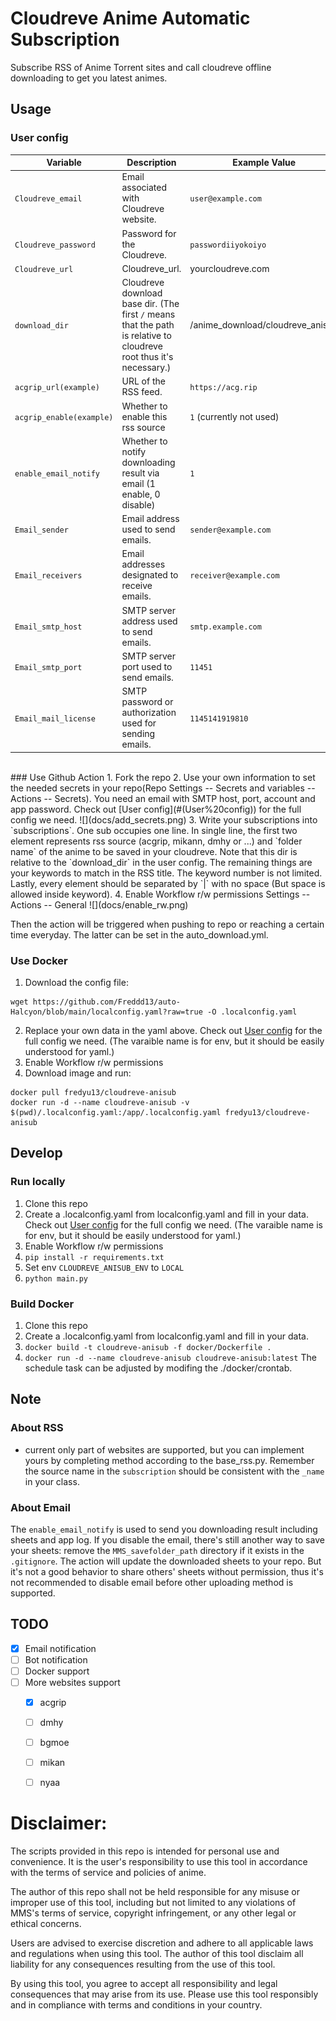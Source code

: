 # Cloudreve Anime Automatic Subscription
Subscribe RSS of Anime Torrent sites and call cloudreve offline downloading to get you latest animes.

## Usage
### User config
| Variable                  | Description                                         | Example Value          |
|---------------------------|-----------------------------------------------------|------------------------|
| `Cloudreve_email`               | Email associated with Cloudreve website.                | `user@example.com`     |
| `Cloudreve_password`            | Password for the Cloudreve.                        | `passwordiiyokoiyo`          |
| `Cloudreve_url`     | Cloudreve_url.                   | yourcloudreve.com      |
| `download_dir`     | Cloudreve download base dir. (The first `/` means that the path is relative to cloudreve root thus it's necessary.)                   |   /anime_download/cloudreve_anisub    |
| `acgrip_url(example)`                 | URL of the RSS feed.                               | `https://acg.rip`|
| `acgrip_enable(example)` | Whether to enable this rss source  | `1`  (currently not used)                    |
| `enable_email_notify`      | Whether to notify downloading result via email  (1 enable, 0 disable)  | `1` |
| `Email_sender`            | Email address used to send emails.                 | `sender@example.com`   |
| `Email_receivers`         | Email addresses designated to receive emails.      | `receiver@example.com` |
| `Email_smtp_host`         | SMTP server address used to send emails.           | `smtp.example.com`     |
| `Email_smtp_port`         | SMTP server port used to send emails.              | `11451`                  |
| `Email_mail_license`      | SMTP password or authorization used for sending emails.  | `1145141919810`  |
<br>
### Use Github Action
1. Fork the repo
2. Use your own information to set the needed secrets in your repo(Repo Settings -- Secrets and variables -- Actions -- Secrets). You need an email with SMTP host, port, account and app password. Check out [User config](#(User%20config)) for the full config we need.
![](docs/add_secrets.png)
3. Write your subscriptions into `subscriptions`. One sub occupies one line. In single line, the first two element represents rss source (acgrip, mikann, dmhy or ...) and `folder name` of the anime to be saved in your cloudreve. Note that this dir is relative to the `download_dir` in the user config. The remaining things are your keywords to match in the RSS title. The keyword number is not limited. Lastly, every element should be separated by `|` with no space (But space is allowed inside keyword).
4. Enable Workflow r/w permissions
Settings -- Actions -- General
![](docs/enable_rw.png)

Then the action will be triggered when pushing to repo or reaching a certain time everyday. The latter can be set in the auto_download.yml. 

### Use Docker
1. Download the config file:
```
wget https://github.com/Freddd13/auto-Halcyon/blob/main/localconfig.yaml?raw=true -O .localconfig.yaml
```
2. Replace your own data in the yaml above. Check out [User config](#(User%20config)) for the full config we need. (The varaible name is for env, but it should be easily understood for yaml.)
3. Enable Workflow r/w permissions
3. Download image and run:
```
docker pull fredyu13/cloudreve-anisub
docker run -d --name cloudreve-anisub -v $(pwd)/.localconfig.yaml:/app/.localconfig.yaml fredyu13/cloudreve-anisub
```

## Develop
### Run locally
1. Clone this repo
2. Create a .localconfig.yaml from localconfig.yaml and fill in your data. Check out [User config](#(User%20config)) for the full config we need. (The varaible name is for env, but it should be easily understood for yaml.)
3. Enable Workflow r/w permissions
3. `pip install -r requirements.txt`
4. Set env `CLOUDREVE_ANISUB_ENV` to `LOCAL`
4. `python main.py`

### Build Docker
1. Clone this repo
2. Create a .localconfig.yaml from localconfig.yaml and fill in your data. 
3. `docker build -t cloudreve-anisub -f docker/Dockerfile .`
4. `docker run -d --name cloudreve-anisub cloudreve-anisub:latest`
The schedule task can be adjusted by modifing the ./docker/crontab.

## Note
### About RSS
- current only part of websites are supported, but you can implement yours by completing method according to the base_rss.py. Remember the source name in the `subscription` should be consistent with the `_name` in your class.



### About Email
The `enable_email_notify` is used to send you downloading result including sheets and app log. If you disable the email, there's still another way to save your sheets: remove the `MMS_savefolder_path` directory if it exists in the `.gitignore`. The action will update the downloaded sheets to your repo. But it's not a good behavior to share others' sheets without permission, thus it's not recommended to disable email before other uploading method is supported.


## TODO
- [x] Email notification
- [ ] Bot notification
- [ ] Docker support
- [ ] More websites support
    - [x] acgrip
    - [ ] dmhy
    - [ ] bgmoe
    - [ ] mikan
    - [ ] nyaa


# Disclaimer:
The scripts provided in this repo is intended for personal use and convenience. It is the user's responsibility to use this tool in accordance with the terms of service and policies of anime.

The author of this repo shall not be held responsible for any misuse or improper use of this tool, including but not limited to any violations of MMS's terms of service, copyright infringement, or any other legal or ethical concerns.

Users are advised to exercise discretion and adhere to all applicable laws and regulations when using this tool. The author of this tool disclaim all liability for any consequences resulting from the use of this tool.

By using this tool, you agree to accept all responsibility and legal consequences that may arise from its use.
Please use this tool responsibly and in compliance with terms and conditions in your country.
